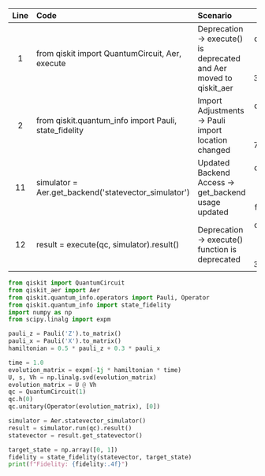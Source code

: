 | Line | Code | Scenario | Reference | Artifact | Refactoring |
| :--: | :--- | :------- | :-------: | :------- | :---------- |
| 1 | from qiskit import QuantumCircuit, Aer, execute | Deprecation -> execute() is deprecated and Aer moved to qiskit_aer | qrn_tax_ddbb--571e9e95-366f-4fab-aa26-31fa91b3dca5 | execute, Aer | from qiskit import QuantumCircuit; from qiskit_aer import Aer |
| 2 | from qiskit.quantum_info import Pauli, state_fidelity | Import Adjustments -> Pauli import location changed | qrn_tax_ddbb--7b635ad2-a23d-43d2-b661-741c0d1fde3c | Pauli | from qiskit.quantum_info.operators import Pauli |
| 11 | simulator = Aer.get_backend('statevector_simulator') | Updated Backend Access -> get_backend usage updated | qrn_tax_ddbb--9c55b443-3453-46e7-95a4-fc8fdc3601e2 | get_backend | simulator = Aer.statevector_simulator() |
| 12 | result = execute(qc, simulator).result() | Deprecation -> execute() function is deprecated | qrn_tax_ddbb--571e9e95-366f-4fab-aa26-31fa91b3dca5 | execute | result = simulator.run(qc).result() |

```python
from qiskit import QuantumCircuit
from qiskit_aer import Aer
from qiskit.quantum_info.operators import Pauli, Operator
from qiskit.quantum_info import state_fidelity
import numpy as np
from scipy.linalg import expm

pauli_z = Pauli('Z').to_matrix()
pauli_x = Pauli('X').to_matrix()
hamiltonian = 0.5 * pauli_z + 0.3 * pauli_x

time = 1.0
evolution_matrix = expm(-1j * hamiltonian * time)
U, s, Vh = np.linalg.svd(evolution_matrix)
evolution_matrix = U @ Vh
qc = QuantumCircuit(1)
qc.h(0)
qc.unitary(Operator(evolution_matrix), [0])

simulator = Aer.statevector_simulator()
result = simulator.run(qc).result()
statevector = result.get_statevector()

target_state = np.array([0, 1])
fidelity = state_fidelity(statevector, target_state)
print(f"Fidelity: {fidelity:.4f}")
```